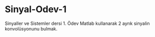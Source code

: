 # Sinyal-Odev-1
Sinyaller ve Sistemler dersi 1. Ödev
Matlab kullanarak 2 ayrık sinyalin konvolüsyonunu bulmak.
